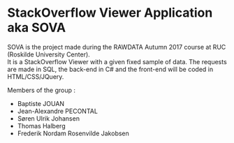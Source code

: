# StackOverflow Viewer Application aka SOVA

SOVA is the project made during the RAWDATA Autumn 2017 course at RUC (Roskilde University Center).  
It is a StackOverflow Viewer with a given fixed sample of data. The requests are made in SQL, the back-end in C# and the front-end will be coded in HTML/CSS/JQuery.

Members of the group :
  * Baptiste JOUAN
  * Jean-Alexandre PECONTAL
  * Søren Ulrik Johansen
  * Thomas Halberg
  * Frederik Nordam Rosenvilde Jakobsen